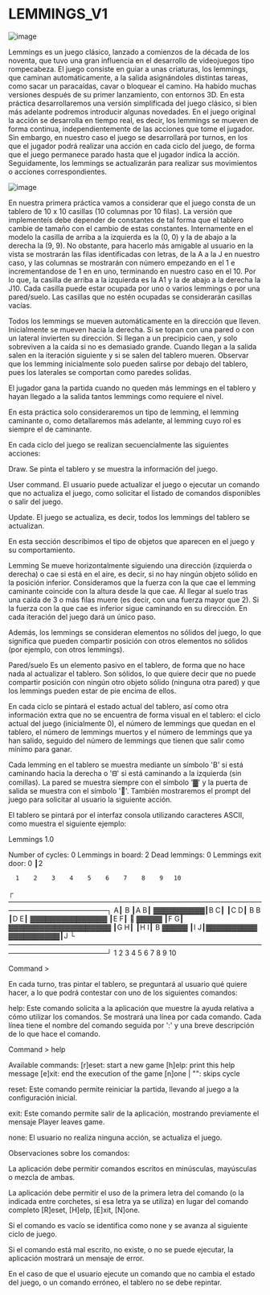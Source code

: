 # LEMMINGS_V1

![image](https://github.com/user-attachments/assets/d85fba77-af79-4a64-b954-0bab1409a6f2)

Lemmings es un juego clásico, lanzado a comienzos de la década de los noventa, que tuvo una gran influencia en el desarrollo de videojuegos tipo rompecabeza. El juego consiste en guiar a unas criaturas, los lemmings, que caminan automáticamente, a la salida asignándoles distintas tareas, como sacar un paracaídas, cavar o bloquear el camino. Ha habido muchas versiones después de su primer lanzamiento, con entornos 3D.
En esta práctica desarrollaremos una versión simplificada del juego clásico, si bien más adelante podremos introducir algunas novedades. En el juego original la acción se desarrolla en tiempo real, es decir, los lemmings se mueven de forma continua, independientemente de las acciones que tome el jugador. Sin embargo, en nuestro caso el juego se desarrollará por turnos, en los que el jugador podrá realizar una acción en cada ciclo del juego, de forma que el juego permanece parado hasta que el jugador indica la acción. Seguidamente, los lemmings se actualizarán para realizar sus movimientos o acciones correspondientes.

![image](https://github.com/user-attachments/assets/d758940c-19ee-4140-9053-96eb0ac351f8)

En nuestra primera práctica vamos a considerar que el juego consta de un tablero de 10 x 10 casillas (10 columnas por 10 filas). La versión que implementeís debe depender de constantes de tal forma que el tablero cambie de tamaño con el cambio de estas constantes. Internamente en el modelo la casilla de arriba a la izquierda es la (0, 0) y la de abajo a la derecha la (9, 9). No obstante, para hacerlo más amigable al usuario en la vista se mostrarán las filas identificadas con letras, de la A a la J en nuestro caso, y las columnas se mostrarán con número empezando en el 1 e incrementandose de 1 en en uno, terminando en nuestro caso en el 10. Por lo que, la casilla de arriba a la izquierda es la A1 y la de abajo a la derecha la J10. Cada casilla puede estar ocupada por uno o varios lemmings o por una pared/suelo. Las casillas que no estén ocupadas se considerarán casillas vacías.

Todos los lemmings se mueven automáticamente en la dirección que lleven. Inicialmente se mueven hacia la derecha. Si se topan con una pared o con un lateral invierten su dirección. Si llegan a un precipicio caen, y solo sobreviven a la caída si no es demasiado grande. Cuando llegan a la salida salen en la iteración siguiente y si se salen del tablero mueren. Observar que los lemming inicialmente solo pueden salirse por debajo del tablero, pues los laterales se comportan como paredes solidas.

El jugador gana la partida cuando no queden más lemmings en el tablero y hayan llegado a la salida tantos lemmings como requiere el nivel.

En esta práctica solo consideraremos un tipo de lemming, el lemming caminante o, como detallaremos más adelante, al lemming cuyo rol es siempre el de caminante.

En cada ciclo del juego se realizan secuencialmente las siguientes acciones:

Draw. Se pinta el tablero y se muestra la información del juego.

User command. El usuario puede actualizar el juego o ejecutar un comando que no actualiza el juego, como solicitar el listado de comandos disponibles o salir del juego.

Update. El juego se actualiza, es decir, todos los lemmings del tablero se actualizan.

En esta sección describimos el tipo de objetos que aparecen en el juego y su comportamiento.

Lemming
Se mueve horizontalmente siguiendo una dirección (izquierda o derecha) o cae si está en el aire, es decir, si no hay ningún objeto sólido en la posición inferior. Consideramos que la fuerza con la que cae el lemming caminante coincide con la altura desde la que cae. Al llegar al suelo tras una caída de 3 o más filas muere (es decir, con una fuerza mayor que 2). Si la fuerza con la que cae es inferior sigue caminando en su dirección. En cada iteración del juego dará un único paso.

Además, los lemmings se consideran elementos no sólidos del juego, lo que significa que pueden compartir posición con otros elementos no sólidos (por ejemplo, con otros lemmings).

Pared/suelo
Es un elemento pasivo en el tablero, de forma que no hace nada al actualizar el tablero. Son sólidos, lo que quiere decir que no puede compartir posición con ningún otro objeto sólido (ninguna otra pared) y que los lemmings pueden estar de pie encima de ellos.

En cada ciclo se pintará el estado actual del tablero, así como otra información extra que no se encuentra de forma visual en el tablero: el ciclo actual del juego (inicialmente 0), el número de lemmings que quedan en el tablero, el número de lemmings muertos y el número de lemmings que ya han salido, seguido del número de lemmings que tienen que salir como mínimo para ganar.

Cada lemming en el tablero se muestra mediante un símbolo 'B' si está caminando hacia la derecha o 'ᗺ' si está caminando a la izquierda (sin comillas). La pared se muestra siempre con el símbolo '▓' y la puerta de salida se muestra con el símbolo '🚪'. También mostraremos el prompt del juego para solicitar al usuario la siguiente acción.

El tablero se pintará por el interfaz consola utilizando caracteres ASCII, como muestra el siguiente ejemplo:

Lemmings 1.0

Number of cycles: 0
Lemmings in board: 2
Dead lemmings: 0
Lemmings exit door: 0 ┃2

      1    2    3    4    5    6    7    8    9   10  
   ┌——————————————————————————————————————————————————┐
  A┃                                               B  ┃A
  B┃                                        ▓▓▓▓▓▓▓▓▓▓┃B
  C┃                                                  ┃C
  D┃            B    B                                ┃D
  E┃          ▓▓▓▓▓▓▓▓▓▓▓▓▓▓▓                         ┃E
  F┃                     🚪            ▓▓▓▓▓          ┃F
  G┃                    ▓▓▓▓▓▓▓▓▓▓▓▓▓▓▓▓▓▓▓▓          ┃G
  H┃                                                  ┃H
  I┃  B                                     ▓▓▓▓▓     ┃I
  J┃▓▓▓▓▓▓▓▓▓▓                              ▓▓▓▓▓▓▓▓▓▓┃J
   └——————————————————————————————————————————————————┘
      1    2    3    4    5    6    7    8    9   10  

Command > 

En cada turno, tras pintar el tablero, se preguntará al usuario qué quiere hacer, a lo que podrá contestar con uno de los siguientes comandos:

help: Este comando solicita a la aplicación que muestre la ayuda relativa a cómo utilizar los comandos. Se mostrará una línea por cada comando. Cada línea tiene el nombre del comando seguida por ':' y una breve descripción de lo que hace el comando.

Command > help

Available commands:
[r]eset: start a new game
[h]elp: print this help message
[e]xit: end the execution of the game
[n]one | "": skips cycle

reset: Este comando permite reiniciar la partida, llevando al juego a la configuración inicial.

exit: Este comando permite salir de la aplicación, mostrando previamente el mensaje Player leaves game.

none: El usuario no realiza ninguna acción, se actualiza el juego.

Observaciones sobre los comandos:

La aplicación debe permitir comandos escritos en minúsculas, mayúsculas o mezcla de ambas.

La aplicación debe permitir el uso de la primera letra del comando (o la indicada entre corchetes, si esa letra ya se utiliza) en lugar del comando completo [R]eset, [H]elp, [E]xit, [N]one.

Si el comando es vacío se identifica como none y se avanza al siguiente ciclo de juego.

Si el comando está mal escrito, no existe, o no se puede ejecutar, la aplicación mostrará un mensaje de error.

En el caso de que el usuario ejecute un comando que no cambia el estado del juego, o un comando erróneo, el tablero no se debe repintar.

